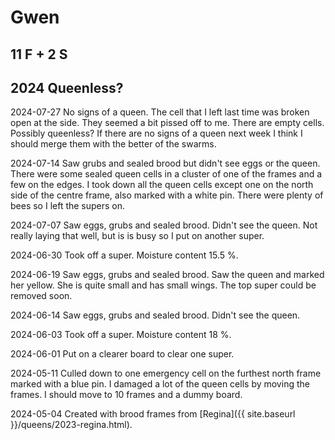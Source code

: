 # Gwen

## 11 F + 2 S

## 2024 Queenless?

2024-07-27 No signs of a queen. The cell that I left last time was broken open at the side.  They seemed a bit pissed off to me.  There are empty cells.  Possibly queenless?  If there are no signs of a queen next week I think I should merge them with the better of the swarms.

2024-07-14 Saw grubs and sealed brood but didn't see eggs or the queen.  There were some sealed queen cells in a cluster of one of the frames and a few on the edges.  I took down all the queen cells except one on the north side of the centre frame, also marked with a white pin.  There were plenty of bees so I left the supers on.

2024-07-07 Saw eggs, grubs and sealed brood.  Didn't see the queen.  Not really laying that well, but is is busy so I put on another super.

2024-06-30 Took off a super.  Moisture content 15.5 %.

2024-06-19 Saw eggs, grubs and sealed brood.  Saw the queen and marked her yellow.  She is quite small and has small wings.  The top super could be removed soon.

2024-06-14 Saw eggs, grubs and sealed brood.  Didn't see the queen.

2024-06-03 Took off a super.  Moisture content 18 %.

2024-06-01 Put on a clearer board to clear one super.

2024-05-11 Culled down to one emergency cell on the furthest north frame marked with a blue pin.  I damaged a lot of the queen cells by moving the frames.  I should move to 10 frames and a dummy board.

2024-05-04 Created with brood frames from [Regina]({{ site.baseurl }}/queens/2023-regina.html).
